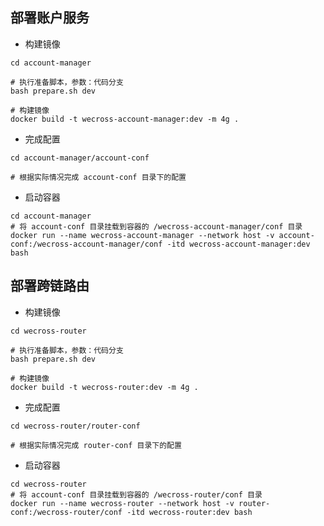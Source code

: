 ## 部署账户服务

- 构建镜像
```shell
cd account-manager

# 执行准备脚本，参数：代码分支
bash prepare.sh dev

# 构建镜像
docker build -t wecross-account-manager:dev -m 4g .
```

- 完成配置
```shell
cd account-manager/account-conf

# 根据实际情况完成 account-conf 目录下的配置
```

- 启动容器

```shell
cd account-manager
# 将 account-conf 目录挂载到容器的 /wecross-account-manager/conf 目录
docker run --name wecross-account-manager --network host -v account-conf:/wecross-account-manager/conf -itd wecross-account-manager:dev bash
```

## 部署跨链路由

- 构建镜像
```shell
cd wecross-router

# 执行准备脚本，参数：代码分支
bash prepare.sh dev

# 构建镜像
docker build -t wecross-router:dev -m 4g .
```

- 完成配置
```shell
cd wecross-router/router-conf

# 根据实际情况完成 router-conf 目录下的配置
```

- 启动容器

```shell
cd wecross-router
# 将 account-conf 目录挂载到容器的 /wecross-router/conf 目录
docker run --name wecross-router --network host -v router-conf:/wecross-router/conf -itd wecross-router:dev bash
```
